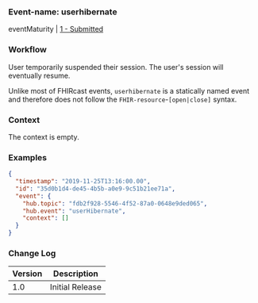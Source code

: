 ### Event-name: userhibernate

eventMaturity | [1 - Submitted](3-0-EventMaturityModel.html)

### Workflow

User temporarily suspended their session. The user's session will eventually resume.
 
Unlike most of FHIRcast events, `userhibernate` is a statically named event and therefore does not follow the `FHIR-resource`-`[open|close]` syntax.

### Context

The context is empty.

### Examples

```json
{
  "timestamp": "2019-11-25T13:16:00.00",
  "id": "35d0b1d4-de45-4b5b-a0e9-9c51b21ee71a",
  "event": {
    "hub.topic": "fdb2f928-5546-4f52-87a0-0648e9ded065",
    "hub.event": "userHibernate",
    "context": []
  }
}
```

### Change Log

Version | Description
---- | ----
1.0 | Initial Release
